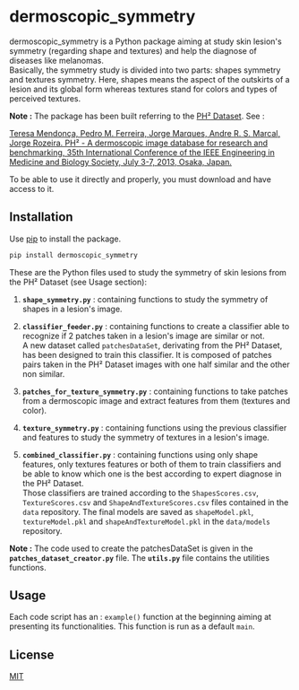 # dermoscopic_symmetry

dermoscopic_symmetry is a Python package aiming at study skin lesion's symmetry (regarding shape and textures)
and help the diagnose of diseases like melanomas. <br/>Basically, the symmetry study is divided into
two parts: shapes symmetry and textures symmetry. Here, shapes means the aspect of the outskirts of a lesion
and its global form whereas textures stand for colors and types of perceived textures.

**Note :** The package has been built referring to the [PH² Dataset](https://www.fc.up.pt/addi/ph2%20database.html).
See :

[Teresa Mendonça, Pedro M. Ferreira, Jorge Marques, Andre R. S. Marcal, 
Jorge Rozeira. PH² - A dermoscopic image database for research and 
benchmarking, 35th International Conference of the IEEE Engineering in 
Medicine and Biology Society, July 3-7, 2013, Osaka, Japan.](https://ieeexplore.ieee.org/document/6610779?tp=&arnumber=6610779&url=http:%2F%2Fieeexplore.ieee.org%2Fxpls%2Fabs_all.jsp%3Farnumber%3D6610779)

To be able to use it directly and properly, you must download and have 
access to it.
 
 ## Installation
 
 Use [pip](https://pip.pypa.io/en/stable/) to install the package.
 
 ```bash
 pip install dermoscopic_symmetry
 ```
 These are the Python files used to study the symmetry of skin lesions from the PH² Dataset
  (see Usage section):

1. **`shape_symmetry.py`** : containing functions to study the symmetry of shapes in a lesion's image.

2. **`classifier_feeder.py`** : containing functions to create a classifier able to recognize if 2 patches taken in a lesion's
 image are similar or not.<br/> A new dataset called `patchesDataSet`, derivating from the PH² Dataset, has been designed to 
 train this classifier. It is composed of patches pairs taken in the PH² Dataset images with 
 one half similar and the other non similar.
 
3. **`patches_for_texture_symmetry.py`** : containing functions to take patches from a dermoscopic image and extract
features from them (textures and color).

4. **`texture_symmetry.py`** : containing functions using the previous classifier and features
to study the symmetry of textures in a lesion's image.

5. **`combined_classifier.py`** : containing functions using only shape features, only textures
features or both of them to train classifiers and be able to know which one is the best
according to expert diagnose in the PH² Dataset.
<br/> Those classifiers are trained according to the `ShapesScores.csv`, `TextureScores.csv` and
`ShapeAndTextureScores.csv` files contained in the `data` repository. The final models are saved as `shapeModel.pkl`, `textureModel.pkl` and 
`shapeAndTextureModel.pkl` in the `data/models` repository.

**Note :** The code used to create the 
patchesDataSet is given in the **`patches_dataset_creator.py`** file. The **`utils.py`** file contains the utilities 
functions.

 ## Usage

Each code script has an :
`example()` function at the beginning aiming at presenting its functionalities. This function is run
as a default `main`.

## License

[MIT](https://choosealicense.com/licenses/mit/)
